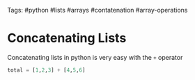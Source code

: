 Tags: #python #lists #arrays #contatenation #array-operations 

# Concatenating Lists
Concatenating lists in python is very easy with the `+` operator
```python
total = [1,2,3] + [4,5,6]
```

